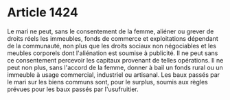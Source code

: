 # Article 1424

Le mari ne peut, sans le consentement de la femme, aliéner ou grever de droits réels les immeubles, fonds de commerce et exploitations dépendant de la communauté, non plus que les droits sociaux non négociables et les meubles corporels dont l'aliénation est soumise à publicité. Il ne peut sans ce consentement percevoir les capitaux provenant de telles opérations.   Il ne peut non plus, sans l'accord de la femme, donner à bail un fonds rural ou un immeuble à usage commercial, industriel ou artisanal. Les baux passés par le mari sur les biens communs sont, pour le surplus, soumis aux règles prévues pour les baux passés par l'usufruitier.